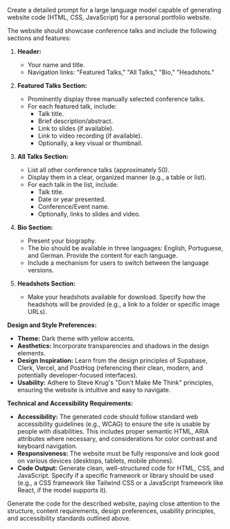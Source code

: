 Create a detailed prompt for a large language model capable of generating website code (HTML, CSS, JavaScript) for a personal portfolio website.

The website should showcase conference talks and include the following sections and features:

1.  **Header:**
    * Your name and title.
    * Navigation links: "Featured Talks," "All Talks," "Bio," "Headshots."

2.  **Featured Talks Section:**
    * Prominently display three manually selected conference talks.
    * For each featured talk, include:
        * Talk title.
        * Brief description/abstract.
        * Link to slides (if available).
        * Link to video recording (if available).
        * Optionally, a key visual or thumbnail.

3.  **All Talks Section:**
    * List all other conference talks (approximately 50).
    * Display them in a clear, organized manner (e.g., a table or list).
    * For each talk in the list, include:
        * Talk title.
        * Date or year presented.
        * Conference/Event name.
        * Optionally, links to slides and video.

4.  **Bio Section:**
    * Present your biography.
    * The bio should be available in three languages: English, Portuguese, and German. Provide the content for each language.
    * Include a mechanism for users to switch between the language versions.

5.  **Headshots Section:**
    * Make your headshots available for download. Specify how the headshots will be provided (e.g., a link to a folder or specific image URLs).

**Design and Style Preferences:**

* **Theme:** Dark theme with yellow accents.
* **Aesthetics:** Incorporate transparencies and shadows in the design elements.
* **Design Inspiration:** Learn from the design principles of Supabase, Clerk, Vercel, and PostHog (referencing their clean, modern, and potentially developer-focused interfaces).
* **Usability:** Adhere to Steve Krug's "Don't Make Me Think" principles, ensuring the website is intuitive and easy to navigate.

**Technical and Accessibility Requirements:**

* **Accessibility:** The generated code should follow standard web accessibility guidelines (e.g., WCAG) to ensure the site is usable by people with disabilities. This includes proper semantic HTML, ARIA attributes where necessary, and considerations for color contrast and keyboard navigation.
* **Responsiveness:** The website must be fully responsive and look good on various devices (desktops, tablets, mobile phones).
* **Code Output:** Generate clean, well-structured code for HTML, CSS, and JavaScript. Specify if a specific framework or library should be used (e.g., a CSS framework like Tailwind CSS or a JavaScript framework like React, if the model supports it).

Generate the code for the described website, paying close attention to the structure, content requirements, design preferences, usability principles, and accessibility standards outlined above.
